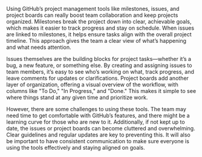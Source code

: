 Using GitHub’s project management tools like milestones, issues, and project boards can really boost team collaboration and keep projects organized. Milestones break the project down into clear, achievable goals, which makes it easier to track progress and stay on schedule. When issues are linked to milestones, it helps ensure tasks align with the overall project timeline. This approach gives the team a clear view of what’s happening and what needs attention.

Issues themselves are the building blocks for project tasks—whether it’s a bug, a new feature, or something else. By creating and assigning issues to team members, it’s easy to see who’s working on what, track progress, and leave comments for updates or clarifications. Project boards add another layer of organization, offering a visual overview of the workflow, with columns like "To Do," "In Progress," and "Done." This makes it simple to see where things stand at any given time and prioritize work.

However, there are some challenges to using these tools. The team may need time to get comfortable with GitHub’s features, and there might be a learning curve for those who are new to it. Additionally, if not kept up to date, the issues or project boards can become cluttered and overwhelming. Clear guidelines and regular updates are key to preventing this. It will also be important to have consistent communication to make sure everyone is using the tools effectively and staying aligned on goals.